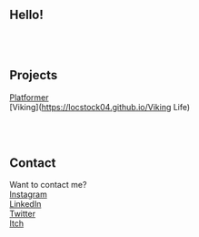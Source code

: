 ## Hello!


<br/>
<br/>

## Projects

[Platformer](https://locstock04.github.io/MarioLike)<br/>
[Viking](https://locstock04.github.io/Viking Life)

<br/>
<br/>

## Contact
Want to contact me?
<br/>
[Instagram](https://www.instagram.com/locstock04/)
<br/>
[LinkedIn](https://www.linkedin.com/in/lochlan-m-936127209/) 
<br/>
[Twitter](https://twitter.com/Locstock04)
<br/>
[Itch](https://locstock04.itch.io/)
